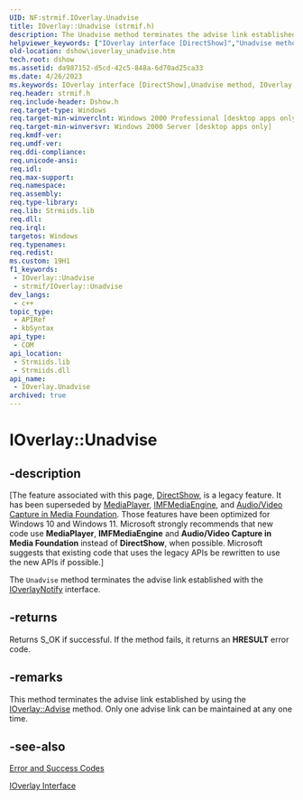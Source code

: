```yaml
---
UID: NF:strmif.IOverlay.Unadvise
title: IOverlay::Unadvise (strmif.h)
description: The Unadvise method terminates the advise link established with the IOverlayNotify interface.
helpviewer_keywords: ["IOverlay interface [DirectShow]","Unadvise method","IOverlay.Unadvise","IOverlay::Unadvise","IOverlayUnadvise","Unadvise","Unadvise method [DirectShow]","Unadvise method [DirectShow]","IOverlay interface","dshow.ioverlay_unadvise","strmif/IOverlay::Unadvise"]
old-location: dshow\ioverlay_unadvise.htm
tech.root: dshow
ms.assetid: da987152-d5cd-42c5-848a-6d70ad25ca33
ms.date: 4/26/2023
ms.keywords: IOverlay interface [DirectShow],Unadvise method, IOverlay.Unadvise, IOverlay::Unadvise, IOverlayUnadvise, Unadvise, Unadvise method [DirectShow], Unadvise method [DirectShow],IOverlay interface, dshow.ioverlay_unadvise, strmif/IOverlay::Unadvise
req.header: strmif.h
req.include-header: Dshow.h
req.target-type: Windows
req.target-min-winverclnt: Windows 2000 Professional [desktop apps only]
req.target-min-winversvr: Windows 2000 Server [desktop apps only]
req.kmdf-ver: 
req.umdf-ver: 
req.ddi-compliance: 
req.unicode-ansi: 
req.idl: 
req.max-support: 
req.namespace: 
req.assembly: 
req.type-library: 
req.lib: Strmiids.lib
req.dll: 
req.irql: 
targetos: Windows
req.typenames: 
req.redist: 
ms.custom: 19H1
f1_keywords:
 - IOverlay::Unadvise
 - strmif/IOverlay::Unadvise
dev_langs:
 - c++
topic_type:
 - APIRef
 - kbSyntax
api_type:
 - COM
api_location:
 - Strmiids.lib
 - Strmiids.dll
api_name:
 - IOverlay.Unadvise
archived: true
---
```


# IOverlay::Unadvise


## -description

\[The feature associated with this page, [DirectShow](/windows/win32/directshow/directshow), is a legacy feature. It has been superseded by [MediaPlayer](/uwp/api/Windows.Media.Playback.MediaPlayer), [IMFMediaEngine](/windows/win32/api/mfmediaengine/nn-mfmediaengine-imfmediaengine), and [Audio/Video Capture in Media Foundation](/windows/win32/medfound/audio-video-capture-in-media-foundation). Those features have been optimized for Windows 10 and Windows 11. Microsoft strongly recommends that new code use **MediaPlayer**, **IMFMediaEngine** and **Audio/Video Capture in Media Foundation** instead of **DirectShow**, when possible. Microsoft suggests that existing code that uses the legacy APIs be rewritten to use the new APIs if possible.\]

The <code>Unadvise</code> method terminates the advise link established with the <a href="/windows/desktop/api/strmif/nn-strmif-ioverlaynotify">IOverlayNotify</a> interface.



## -returns

Returns S_OK if successful. If the method fails, it returns an <b>HRESULT</b> error code.

## -remarks

This method terminates the advise link established by using the <a href="/windows/desktop/api/strmif/nf-strmif-ioverlay-advise">IOverlay::Advise</a> method. Only one advise link can be maintained at any one time.

## -see-also

<a href="/windows/desktop/DirectShow/error-and-success-codes">Error and Success Codes</a>



<a href="/windows/desktop/api/strmif/nn-strmif-ioverlay">IOverlay Interface</a>
